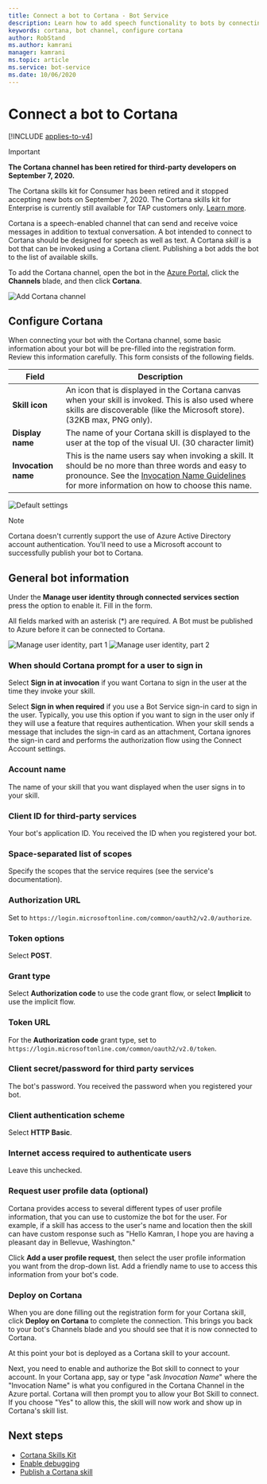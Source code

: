 ```yaml
---
title: Connect a bot to Cortana - Bot Service
description: Learn how to add speech functionality to bots by connecting them to Cortana, a speech-enabled channel. See how to publish bots as Cortana skills.
keywords: cortana, bot channel, configure cortana
author: RobStand
ms.author: kamrani
manager: kamrani
ms.topic: article
ms.service: bot-service
ms.date: 10/06/2020
---
```


# Connect a bot to Cortana

[!INCLUDE [applies-to-v4](includes/applies-to-v4-current.md)]

> [!IMPORTANT]
> **The Cortana channel has been retired for third-party developers on September 7, 2020.**
>
> The Cortana skills kit for Consumer has been retired and it stopped accepting new bots on September 7, 2020. The Cortana skills kit for Enterprise is currently still available for TAP customers only.  [Learn more](https://docs.microsoft.com/cortana/skills/third-party-deprecation).

Cortana is a speech-enabled channel that can send and receive voice messages in addition to textual conversation. A bot intended to connect to Cortana should be designed for speech as well as text. A Cortana *skill* is a bot that can be invoked using a Cortana client. Publishing a bot adds the bot to the list of available skills.

To add the Cortana channel, open the bot in the [Azure Portal](https://portal.azure.com/), click the **Channels** blade, and then click **Cortana**.

![Add Cortana channel](~/media/channels/cortana-addchannel.png)

## Configure Cortana

When connecting your bot with the Cortana channel, some basic information about your bot will be pre-filled into the registration form. Review this information carefully. This form consists of the following fields.

| Field | Description |
|------|------|
| **Skill icon** | An icon that is displayed in the Cortana canvas when your skill is invoked. This is also used where skills are discoverable (like the Microsoft store). (32KB max, PNG only).|
| **Display name** | The name of your Cortana skill is displayed to the user at the top of the visual UI. (30 character limit) |
| **Invocation name** | This is the name users say when invoking a skill. It should be no more than three words and easy to pronounce. See the [Invocation Name Guidelines][invocation] for more information on how to choose this name.|

![Default settings](~/media/channels/cortana-defaultsettings.png)

> [!NOTE]
> Cortana doesn't currently support the use of Azure Active Directory account authentication. You'll need to use a Microsoft account to successfully publish your bot to Cortana.

## General bot information

Under the **Manage user identity through connected services section** press the option to enable it. Fill in the form.

All fields marked with an asterisk (*) are required. A Bot must be published to Azure before it can be connected to Cortana.

![Manage user identity, part 1](~/media/channels/cortana-manageidentity-1.png)
![Manage user identity, part 2](~/media/channels/cortana-manageidentity-2.png)

### When should Cortana prompt for a user to sign in

Select **Sign in at invocation** if you want Cortana to sign in the user at the time they invoke your skill.

Select **Sign in when required** if you use a Bot Service sign-in card to sign in the user. Typically, you use this option if you want to sign in the user only if they will use a feature that requires authentication. When your skill sends a message that includes the sign-in card as an attachment, Cortana ignores the sign-in card and performs the authorization flow using the Connect Account settings.

### Account name

The name of your skill that you want displayed when the user signs in to your skill.

### Client ID for third-party services

Your bot's application ID. You received the ID when you registered your bot.

### Space-separated list of scopes

Specify the scopes that the service requires (see the service's documentation).

### Authorization URL

Set to `https://login.microsoftonline.com/common/oauth2/v2.0/authorize`.

### Token options

Select **POST**.

### Grant type

Select **Authorization code** to use the code grant flow, or select **Implicit** to use the implicit flow.

### Token URL

For the **Authorization code** grant type, set to `https://login.microsoftonline.com/common/oauth2/v2.0/token`.

### Client secret/password for third party services

The bot's password. You received the password when you registered your bot.

### Client authentication scheme

Select **HTTP Basic**.

### Internet access required to authenticate users

Leave this unchecked.

### Request user profile data (optional)

Cortana provides access to several different types of user profile information, that you can use to customize the bot for the user. For example, if a skill has access to the user's name and location then the skill can have custom response such as "Hello Kamran, I hope you are having a pleasant day in Bellevue, Washington."

Click **Add a user profile request**, then select the user profile information you want from the drop-down list. Add a friendly name to use to access this information from your bot's code.

### Deploy on Cortana

When you are done filling out the registration form for your Cortana skill, click **Deploy on Cortana** to complete the connection. This brings you back to your bot's Channels blade and you should see that it is now connected to Cortana.

At this point your bot is deployed as a Cortana skill to your account.

Next, you need to enable and authorize the Bot skill to connect to your account. In your Cortana app, say or type "ask *Invocation Name*" where the "Invocation Name" is what you configured in the Cortana Channel in the Azure portal. Cortana will then prompt you to allow your Bot Skill to connect. If you choose "Yes" to allow this, the skill will now work and show up in Cortana's skill list.

## Next steps

* [Cortana Skills Kit](/cortana/skills/overview)
* [Enable debugging](bot-service-debug-cortana-skill.md)
* [Publish a Cortana skill][publish]

[invocation]: https://docs.microsoft.com/cortana/skills/cortana-invocation-guidelines
[publish]: https://docs.microsoft.com/cortana/skills/publish-skill
[CortanaEntity]: /cortana/skills/cortana-channel-data

